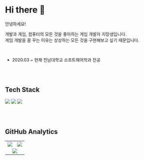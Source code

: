 <h1>Hi there 👋</h1>


안녕하세요! <br>

개발과 게임, 컴퓨터의 모든 것을 좋아하는 게임 개발자 지망생입니다. <br>
게임 개발을 꿈 꾸는 이유는 상상하는 모든 것을 구현해보고 싶기 때문입니다. <br>


<br>

- 2020.03 ~ 현재 전남대학교 소프트웨어학과 전공    

<br><br>

## Tech Stack

<p>
  <img src="https://img.shields.io/badge/C-A8B9CC?style=flat-square&logo=C&logoColor=white"/>
  <img src="https://img.shields.io/badge/C++-00599C?style=flat-square&logo=C%2B%2B&logoColor=white"/>
  <img src="https://img.shields.io/badge/UnrealEngine-313131?style=flat-square&logo=unrealengine&logoColor=white"/>
</p>

<br><br>

## GitHub Analytics

<table align="center">
  <tr>
    <td align="center">
      <img src="https://github-readme-stats.vercel.app/api?username=kimkyungjae1112&show_icons=true&theme=github_dark&hide_title=true&count_private=true&hide=contribs" />
    </td>
    <td align="center">
      <img src="https://github-readme-stats.vercel.app/api/top-langs/?username=kimkyungjae1112&layout=compact&theme=github_dark" />
    </td>
  </tr>
  <tr>
    <td colspan="2" align="center">
      <img src="https://github-readme-streak-stats.herokuapp.com/?user=kimkyungjae1112&theme=github-dark" />
    </td>
  </tr>
</table>

<br><br>


